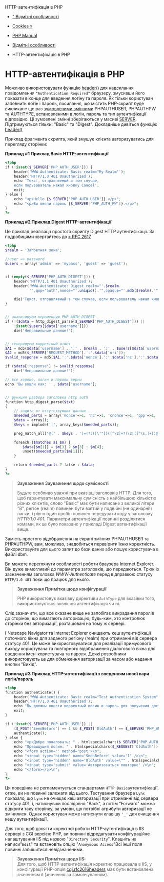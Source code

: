 HTTP-автентифікація в PHP

-   [" Відмітні особливості](features.html)
    
-   [Cookies »](features.cookies.html)
    
-   [PHP Manual](index.html)
    
-   [Відмітні особливості](features.html)
    
-   HTTP-автентифікація в PHP
    

# HTTP-автентифікація в PHP

Можливо використовувати функцію [header()](function.header.html) для надсилання повідомлення `"Authentication Required"` браузеру, змусивши його показати віконце для введення логіну та пароля. Як тільки користувач заповнить логін і пароль, посилання, що містить PHP-скрипт буде викликане ще раз [зумовленими змінними](reserved.variables.html) PHPAUTHUSER, PHPAUTHPW та AUTHTYPE, встановленими в логін, пароль та тип аутентифікації відповідно. Ці зумовлені змінні зберігаються у масиві [SERVER](reserved.variables.server.html). Підтримуються *тільки*: "Basic" та "Digest". Докладніше дивіться функцію [header()](function.header.html)

Приклад фрагмента скрипта, який змушує клієнта авторизуватись для перегляду сторінки:

**Приклад #1 Приклад Basic HTTP-автентифікації**

```php
<?php
if (!isset($_SERVER['PHP_AUTH_USER'])) {
    header('WWW-Authenticate: Basic realm="My Realm"');
    header('HTTP/1.0 401 Unauthorized');
    echo 'Текст, отправляемый в том случае,
    если пользователь нажал кнопку Cancel';
    exit;
} else {
    echo "<p>Hello {$_SERVER['PHP_AUTH_USER']}.</p>";
    echo "<p>Вы ввели пароль {$_SERVER['PHP_AUTH_PW']}.</p>";
}
?>
```

**Приклад #2 Приклад Digest HTTP-автентифікації**

Це приклад реалізації простого скрипту Digest HTTP аутентифікації. За подробицями звертайтесь до [» RFC 2617](http://www.faqs.org/rfcs/rfc2617)

```php
<?php
$realm = 'Запретная зона';

//user => password
$users = array('admin' => 'mypass', 'guest' => 'guest');


if (empty($_SERVER['PHP_AUTH_DIGEST'])) {
    header('HTTP/1.1 401 Unauthorized');
    header('WWW-Authenticate: Digest realm="'.$realm.
           '",qop="auth",nonce="'.uniqid().'",opaque="'.md5($realm).'"');

    die('Текст, отправляемый в том случае, если пользователь нажал кнопку Cancel');
}


// анализируем переменную PHP_AUTH_DIGEST
if (!($data = http_digest_parse($_SERVER['PHP_AUTH_DIGEST'])) ||
    !isset($users[$data['username']]))
    die('Неправильные данные!');


// генерируем корректный ответ
$A1 = md5($data['username'] . ':' . $realm . ':' . $users[$data['username']]);
$A2 = md5($_SERVER['REQUEST_METHOD'].':'.$data['uri']);
$valid_response = md5($A1.':'.$data['nonce'].':'.$data['nc'].':'.$data['cnonce'].':'.$data['qop'].':'.$A2);

if ($data['response'] != $valid_response)
    die('Неправильные данные!');

// все хорошо, логин и пароль верны
echo 'Вы вошли как: ' . $data['username'];


// функция разбора заголовка http auth
function http_digest_parse($txt)
{
    // защита от отсутствующих данных
    $needed_parts = array('nonce'=>1, 'nc'=>1, 'cnonce'=>1, 'qop'=>1, 'username'=>1, 'uri'=>1, 'response'=>1);
    $data = array();
    $keys = implode('|', array_keys($needed_parts));

    preg_match_all('@(' . $keys . ')=(?:([\'"])([^\2]+?)\2|([^\s,]+))@', $txt, $matches, PREG_SET_ORDER);

    foreach ($matches as $m) {
        $data[$m[1]] = $m[3] ? $m[3] : $m[4];
        unset($needed_parts[$m[1]]);
    }

    return $needed_parts ? false : $data;
}
?>
```

> **Зауваження** **Зауваження щодо сумісності**
> 
> Будьте особливо уважні при вказівці заголовків HTTP. Для того, щоб гарантувати максимальну сумісність з найбільшою кількістю різних клієнтів, слово "Basic" має бути написане з великої літери "B", регіон (realm) повинен бути взятий у подвійні (не одинарні!) лапки, і рівно один пробіл повинен передувати коду у заголовку *HTTP/1.0 401*. Параметри автентифікації повинні розділятися комами, як це було показано у прикладі Digest автентифікації вище.

Замість простого відображення на екрані змінних PHPAUTHUSER та PHPAUTHPW, вам, можливо, знадобиться перевірити їхню коректність. Використовуйте для цього запит до бази даних або пошук користувача в файлі dbm.

Ви можете переглянути особливості роботи браузера Internet Explorer. Він дуже вимогливий до параметра заголовків, що передаються. Трюк із зазначенням заголовка *WWW-Authenticate* перед відправкою статусу `HTTP/1.0 401` поки що працює для нього.

> **Зауваження** **Примітка щодо конфігурації**
> 
> PHP використовує вказівку директиви `AuthType` для вказівки того, використовується зовнішня автентифікація чи ні.

Слід зазначити, що все сказане вище не запобігає викрадання паролів до сторінок, що вимагають авторизацію, будь-ким, хто контролює сторінки без авторизації, розташовані на тому ж сервері.

І Netscape Navigator та Internet Explorer очищають кеш аутентифікації поточного вікна для заданого регіону (realm) при отриманні від сервера статусу 401. Це може використовуватися для реалізації примусового виходу користувача та повторного відображення діалогового вікна для введення імені користувача та пароля. Деякі розробники використовують це для обмеження авторизації за часом або надання кнопки "Вихід".

**Приклад #3 Приклад HTTP-автентифікації з введенням нової пари логін/пароль**

```php
<?php
function authenticate() {
    header('WWW-Authenticate: Basic realm="Test Authentication System"');
    header('HTTP/1.0 401 Unauthorized');
    echo "Вы должны ввести корректный логин и пароль для получения доступа к ресурсу \n";
    exit;
}

if (!isset($_SERVER['PHP_AUTH_USER']) ||
    ($_POST['SeenBefore'] == 1 && $_POST['OldAuth'] == $_SERVER['PHP_AUTH_USER'])) {
    authenticate();
} else {
    echo "<p>Добро пожаловать: " . htmlspecialchars($_SERVER['PHP_AUTH_USER']) . "<br />";
    echo "Предыдущий логин: " . htmlspecialchars($_REQUEST['OldAuth']);
    echo "<form action='' method='post'>\n";
    echo "<input type='hidden' name='SeenBefore' value='1' />\n";
    echo "<input type='hidden' name='OldAuth' value=\"" . htmlspecialchars($_SERVER['PHP_AUTH_USER']) . "\" />\n";
    echo "<input type='submit' value='Авторизоваться повторно' />\n";
    echo "</form></p>\n";
}
?>
```

Ця поведінка не регламентується стандартами `HTTP Basic`аутентифікації, отже, ви не повинні залежати від цього. Тестування браузера `Lynx` показало, що `Lynx` не очищає кеш авторизації при отриманні від сервера статусу 401, і, натиснувши послідовно "Back", а потім "Forward" можна відкрити таку сторінку, за умови, що потрібні атрибути авторизації не змінилися. Однак користувач може натиснути клавішу `'_'` для очищення кешу аутентифікації.

Для того, щоб досягти коректної роботи HTTP-аутентифікації в IIS сервері з CGI версією PHP, ви повинні відредагувати конфігураційне налаштування IIS під назвою "`Directory Security`". Клацніть на написи"`Edit`" та встановіть опцію "`Anonymous Access`"Всі інші поля повинні залишитися невідзначеними.

> **Зауваження** **Примітка щодо IIS:**  
> Для того, щоб HTTP-автентифікація коректно працювала в IIS, у конфігурації PHP-опція [cgi.rfc2616headers](ini.core.html#ini.cgi.rfc2616-headers) має бути встановлена ​​значенням `0` (значення за замовчуванням).